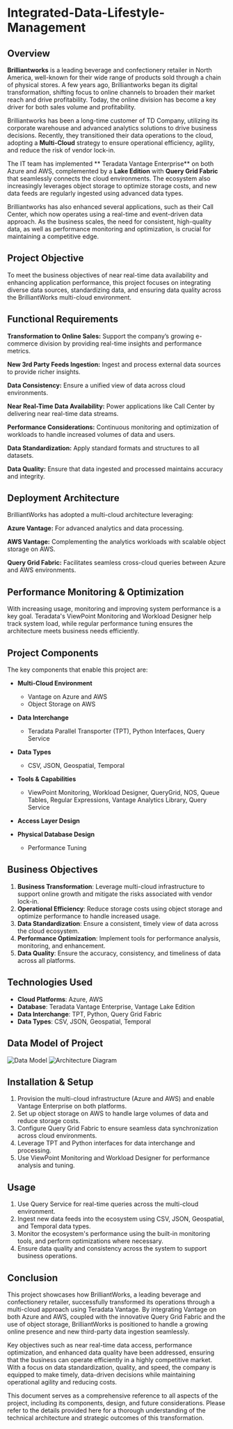 # Integrated-Data-Lifestyle-Management
## Overview

**Brilliantworks** is a leading beverage and confectionery retailer in North America, well-known for their wide range of products sold through a chain of physical stores. A few years ago, Brilliantworks began its digital transformation, shifting focus to online channels to broaden their market reach and drive profitability. Today, the online division has become a key driver for both sales volume and profitability.

Brilliantworks has been a long-time customer of TD Company, utilizing its corporate warehouse and advanced analytics solutions to drive business decisions. Recently, they transitioned their data operations to the cloud, adopting a **Multi-Cloud** strategy to ensure operational efficiency, agility, and reduce the risk of vendor lock-in.

The IT team has implemented ** Teradata Vantage Enterprise** on both Azure and AWS, complemented by a **Lake Edition** with **Query Grid Fabric** that seamlessly connects the cloud environments. The ecosystem also increasingly leverages object storage to optimize storage costs, and new data feeds are regularly ingested using advanced data types. 

Brilliantworks has also enhanced several applications, such as their Call Center, which now operates using a real-time and event-driven data approach. As the business scales, the need for consistent, high-quality data, as well as performance monitoring and optimization, is crucial for maintaining a competitive edge.

## Project Objective
To meet the business objectives of near real-time data availability and enhancing application performance, this project focuses on integrating diverse data sources, standardizing data, and ensuring data quality across the BrilliantWorks multi-cloud environment.

## Functional Requirements
**Transformation to Online Sales:**  Support the company’s growing e-commerce division by providing real-time insights and performance metrics.

**New 3rd Party Feeds Ingestion:** Ingest and process external data sources to provide richer insights.

**Data Consistency:** Ensure a unified view of data across cloud environments.

**Near Real-Time Data Availability:** Power applications like Call Center by delivering near real-time data streams.

**Performance Considerations:** Continuous monitoring and optimization of workloads to handle increased volumes of data and users.

**Data Standardization:** Apply standard formats and structures to all datasets.

**Data Quality:** Ensure that data ingested and processed maintains accuracy and integrity.

## Deployment Architecture
BrilliantWorks has adopted a multi-cloud architecture leveraging:

**Azure Vantage:** For advanced analytics and data processing.

**AWS Vantage:** Complementing the analytics workloads with scalable object storage on AWS.

**Query Grid Fabric:** Facilitates seamless cross-cloud queries between Azure and AWS environments.

## Performance Monitoring & Optimization
With increasing usage, monitoring and improving system performance is a key goal. Teradata's ViewPoint Monitoring and Workload Designer help track system load, while regular performance tuning ensures the architecture meets business needs efficiently.

## Project Components

The key components that enable this project are:

- **Multi-Cloud Environment**  
  - Vantage on Azure and AWS  
  - Object Storage on AWS

- **Data Interchange**  
  - Teradata Parallel Transporter (TPT), Python Interfaces, Query Service

- **Data Types**  
  - CSV, JSON, Geospatial, Temporal

- **Tools & Capabilities**  
  - ViewPoint Monitoring, Workload Designer, QueryGrid, NOS, Queue Tables, Regular Expressions, Vantage Analytics Library, Query Service

- **Access Layer Design**

- **Physical Database Design**  
  - Performance Tuning

## Business Objectives

1. **Business Transformation**: Leverage multi-cloud infrastructure to support online growth and mitigate the risks associated with vendor lock-in.
2. **Operational Efficiency**: Reduce storage costs using object storage and optimize performance to handle increased usage.
3. **Data Standardization**: Ensure a consistent, timely view of data across the cloud ecosystem.
4. **Performance Optimization**: Implement tools for performance analysis, monitoring, and enhancement.
5. **Data Quality**: Ensure the accuracy, consistency, and timeliness of data across all platforms.

## Technologies Used

- **Cloud Platforms**: Azure, AWS
- **Database**: Teradata Vantage Enterprise, Vantage Lake Edition
- **Data Interchange**: TPT, Python, Query Grid Fabric
- **Data Types**: CSV, JSON, Geospatial, Temporal

## Data Model of Project 
![Data Model](https://github.com/user-attachments/assets/f5de60be-53d0-4d17-ab24-c80ebd714cf3)
![Architecture Diagram](https://github.com/user-attachments/assets/45a33a2d-0f60-43fb-9a85-9062f015ab24)



## Installation & Setup

1. Provision the multi-cloud infrastructure (Azure and AWS) and enable Vantage Enterprise on both platforms.
2. Set up object storage on AWS to handle large volumes of data and reduce storage costs.
3. Configure Query Grid Fabric to ensure seamless data synchronization across cloud environments.
4. Leverage TPT and Python interfaces for data interchange and processing.
5. Use ViewPoint Monitoring and Workload Designer for performance analysis and tuning.

## Usage

1. Use Query Service for real-time queries across the multi-cloud environment.
2. Ingest new data feeds into the ecosystem using CSV, JSON, Geospatial, and Temporal data types.
3. Monitor the ecosystem's performance using the built-in monitoring tools, and perform optimizations where necessary.
4. Ensure data quality and consistency across the system to support business operations.

## Conclusion

This project showcases how BrilliantWorks, a leading beverage and confectionery retailer, successfully transformed its operations through a multi-cloud approach using Teradata Vantage. By integrating Vantage on both Azure and AWS, coupled with the innovative Query Grid Fabric and the use of object storage, BrilliantWorks is positioned to handle a growing online presence and new third-party data ingestion seamlessly. 

Key objectives such as near real-time data access, performance optimization, and enhanced data quality have been addressed, ensuring that the business can operate efficiently in a highly competitive market. With a focus on data standardization, quality, and speed, the company is equipped to make timely, data-driven decisions while maintaining operational agility and reducing costs.

This document serves as a comprehensive reference to all aspects of the project, including its components, design, and future considerations. Please refer to the details provided here for a thorough understanding of the technical architecture and strategic outcomes of this transformation.
